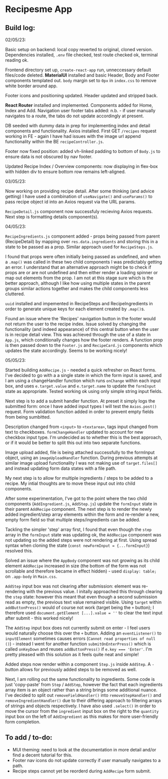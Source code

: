 # Recipesme App     

## Build log:       

02/05/23:       

Basic setup on backend: local copy reverted to original, cloned version. Dependencies installed, `.env` file checked, test route checked ok, terminal reading ok.     

Frontend directory set up, `create-react-app` run, unneccessary default files/code deleted. **MaterialUI** installed and basic Header, Body and Footer components templated out. `body` margin set to `0px` in `index.css` to remove white border around app.       

Footer icons and positioning updated. Header updated and stripped back.     

**React Router** installed and implemented. Components added for Home, Index and Add. Navigation user footer tabs added: n.b. - if user manually navigates to a route, the tabs do not update accordingly at present.      

DB seeded with dummy data in prep for implementing index and detail components and functionality. Axios installed. First GET `/recipes` request working in FE - again I have had issues with the image url append functionality within the BE `recipeController.js`.      

Footer now fixed position: added vh-linked padding to bottom of `Body.js` to ensure data is not obscured by nav footer.     

Updated Recipe Index / Overview components: now displaying in flex-box with hidden div to ensure bottom row remains left-aligned.       

03/05/23:       

Now working on providing recipe detail. After some thinking (and advice getting) I have used a combination of `useNavigate()` and `useParams()` to pass recipe object id into an Axios request via the URL params.      

`RecipeDetail.js` component now successfuly recieving Axios requests. Next step is formatting details component(s).     

04/05/23:       

`RecipeIngredients.js` component added - props being passed from parent (RecipeDetail) by mapping over `res.data.ingredients` and storing this in a state to be passed as a prop. Similar approach used for `RecipeSteps.js`.

I found that props were often initially being passed as undefined, and when a `.map()` was called in these two child components I was predictably getting an error. I understand that an alternative approach might be to check if props are or are not undefined and then either render a loading spinner or map out elements from the prop. I am not at this stage sure which is the better approach, although I like how using multiple states in the parent groups similar actions together and makes the child components less cluttered.      

`uuid` installed and impemented in RecipeSteps and RecipeIngredients in order to generate unique keys for each element created by `.map()`s.        

Found an issue where the 'Recipes' navigation button in the footer would not return the user to the recipe index. Issue solved by changing the functionality (and indeed appearance) of this central button when the user is in recipe detail view. This was achieved through the use of a state in `App.js`, which conditionally changes how the footer renders. A function prop is then passed down to the `Footer.js` and `RecipeCard.js` components which updates the state accordingly. Seems to be working nicely!

05/05/23:       

Started building `AddRecipe.js` - needed a quick refresher on React forms. I've decided to go with a a single state in which the form input is saved, and I am using a changeHandler function which runs `onChange` within each input box, and uses `e.target.value` and `e.target.name` to update the `formInput` state as appropriate. Tested working ok using only simple string input fields.       

Next step is to add a submit handler function. At preset it simply logs the submitted form: once I have added input types I will test the `Axios.post()` request. Form validation function added in order to prevent empty fields from being sumbitted.     

Description changed from `<input>` to `<textarea>`, tags input changed from text to checkboxes. `formChangeHandler` updated to account for new checkbox input type. I'm undecided as to whether this is the best approach, or if it would be better to split this out into two separate functions.     

Image upload added, file is being attached successfully to the formInput object, using an `imageUploadHandler` function. During previous attempts at similar image upload functionality I was not making use of `target.files[]` and instead updating form data states with a file path.        

My next step is to allow for multiple ingredients / steps to be added to a recipe. My intial thoughts are to move these input out into child components.        

After some experimentation, I've got to the point where the two child components (`AddIngredient.js`, `AddStep.js`) update the `formInput` state in their parent `AddRecipe` component. The next step is to render the newly added ingredient/step array elements within the form and re-render a new, empty form field so that multiple steps/ingredients can be added.        

Tackling the simpler 'step' array first, I found that even though the `step` array in the `formInput` state was updating ok, the `AddRecipe` component was not updating so the added steps were not rendering at first. Using spread syntax when cloning the state (`const newFormInput = {...formInput}`) resolved this.       

Solved an issue where the `AppBody` component was not growing as its child element `AddRecipe` increased in size (the bottom of the form was not scrollable and therefore became in effect hidden) - used `display: table;` on `.app-body` in `Main.css`.       

`AddStep` input box was not clearing after submission: element was re-rendering with the previous value. I initally approached this through clearing the `step` state: however this meant that even though a second submission read as empty, the previous text value remained visible. Using `target` within `addButtonPress()` would of course not work (target being the `+` button); I therefore used `document.getElement [...].value = ''` to clear the text input after submit - this worked nicely!     

The `AddStep` input box does not currently submit on enter - I feel users would naturally choose this over the `+` button. Adding an `eventListener()` to `inputElement` sometimes causes errors (`Cannot read properties of null ()`) - instead I went for another function `submitOnEnterPress()` which is called `onKeyDown` and reuses `addButtonPress()` if `e.key === 'Enter'`. I'm pretty pleased with this solution as it feels quite neat and simple!      

Added steps now render within a component `Step.js` inside `AddStep`. A `-` button allows for previously added steps to be removed as well.     

Next, I am rolling out the same functionality to ingredients. Some code is just 'copy-paste' from `Step` / `AddStep`, however the fact that each ingredients array item is an object rather than a string brings some additional nuance. I've decided to split out `removeFieldHandler()` into `removeStepHandler()` and `removeIngredientHandler()` due to their differing approach to filtering arrays of strings and objects respectively. I have also used `.select()` in order to move the cursor from the `ingredient` input box on the right to the `quantity` input box on the left of `AddIngredient` as this makes for more user-friendly form completion.




## To add / to-do:      
- MUI theming: need to look at the documentation in more detail and/or find a decent tutorial for this.     
- Footer nav icons do not update correctly if user manually navigates to a path.        
- Recipe steps cannot yet be reorderd during `AddRecipe` form submit.       